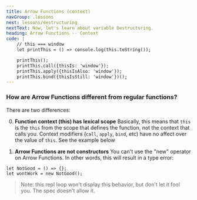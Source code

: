 ```yaml
---
title: Arrow Functions (context)
navGroup: .lessons
next: lessons/destructuring
nextText: Now, let's learn about variable Destructuring.
heading: Arrow Functions -- Context
code: |
    // this === window
    let printThis = () => console.log(this.toString());

    printThis();
    printThis.call({thisIs: 'window'});
    printThis.apply({thisIsAlso: 'window'});
    printThis.bind({thisIsStill: 'window'})();
---
```


### How are Arrow Functions different from regular functions?

There are two differences:

0. **Function context (this) has lexical scope**
Basically, this means that `this` is the `this` from the scope that defines the function, not the context that calls you. Context modifiers (`call`, `apply`, `bind`, etc) have no affect over the value of `this`.  See the example below

0. **Arrow Functions are not constructors**
You can't use the "new" operator on Arrow Functions.  In other words, this will result in a type error:
```
let NotGood = () => {};
let wontWork = new NotGood();
```

> Note: this repl loop won't display this behavior, but don't let it fool you.  The spec doesn't allow it.


